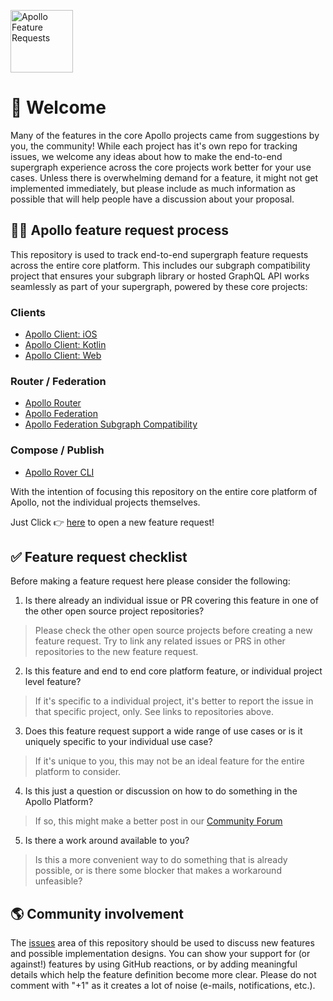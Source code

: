 <a href='https://www.apollographql.com/'><img src='https://user-images.githubusercontent.com/841294/53402609-b97a2180-39ba-11e9-8100-812bab86357c.png' height='100' alt='Apollo Feature Requests'></a>

# 👋 Welcome

Many of the features in the core Apollo projects came from suggestions by you, the community! While each project has it's own repo for tracking issues, we welcome any ideas about how to make the end-to-end supergraph experience across the core projects work better for your use cases. Unless there is overwhelming demand for a feature, it might not get implemented immediately, but please include as much information as possible that will help people have a discussion about your proposal.

## 🧑‍🚀 Apollo feature request process

This repository is used to track end-to-end supergraph feature requests across the entire core platform. This includes our subgraph compatibility project that ensures your subgraph library or hosted GraphQL API works seamlessly as part of your supergraph, powered by these core projects:

### Clients

- [Apollo Client: iOS](https://github.com/apollographql/apollo-ios)
- [Apollo Client: Kotlin](https://github.com/apollographql/apollo-kotlin)
- [Apollo Client: Web](https://github.com/apollographql/apollo-client)

### Router / Federation

- [Apollo Router](https://github.com/apollographql/router)
- [Apollo Federation](https://github.com/apollographql/federation)
- [Apollo Federation Subgraph Compatibility](https://github.com/apollographql/apollo-federation-subgraph-compatibility)

### Compose / Publish

- [Apollo Rover CLI](https://github.com/apollographql/rover)

With the intention of focusing this repository on the entire core platform of Apollo, not the individual projects themselves.

Just Click 👉 [here](https://github.com/apollographql/apollo-feature-requests/issues/new) to open a new feature request!

## ✅ Feature request checklist

Before making a feature request here please consider the following:

1. Is there already an individual issue or PR covering this feature in one of the other open source project repositories?

  > Please check the other open source projects before creating a new feature request. Try to link any related issues or PRS in other repositories to the new feature request.

2. Is this feature and end to end core platform feature, or individual project level feature?

  > If it's specific to a individual project, it's better to report the issue in that specific project, only. See links to repositories above.

3. Does this feature request support a wide range of use cases or is it uniquely specific to your individual use case?

  > If it's unique to you, this may not be an ideal feature for the entire platform to consider.

4. Is this just a question or discussion on how to do something in the Apollo Platform?

  > If so, this might make a better post in our [Community Forum](https://community.apollographql.com/)

5. Is there a work around available to you?

  > Is this a more convenient way to do something that is already possible, or is there some blocker that makes a workaround unfeasible?

## 🌎 Community involvement

The [issues](https://github.com/apollographql/apollo-feature-requests/issues/) area of this repository should be used to discuss new features and possible implementation designs. You can show your support for (or against!) features by using GitHub reactions, or by adding meaningful details which help the feature definition become more clear. Please do not comment with "+1" as it creates a lot of noise (e-mails, notifications, etc.).
